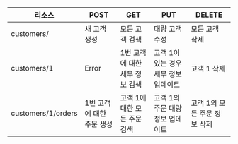 |리소스|POST|GET|PUT|DELETE|
|------|---|---|---|---|
|customers/|새 고객 생성|모든 고객 검색|대량 고객 수정|모든 고객 삭제|
|customers/1|Error|1번 고객에 대한 세부 정보 검색|고객 1이 있는 경우 세부 정보 업데이트|고객 1 삭제|
|customers/1/orders|1번 고객에 대한 주문 생성|고객 1에 대한 모든 주문 검색|고객 1의 주문 대량 정보 업데이트|고객 1의 모든 주문 정보 삭제|